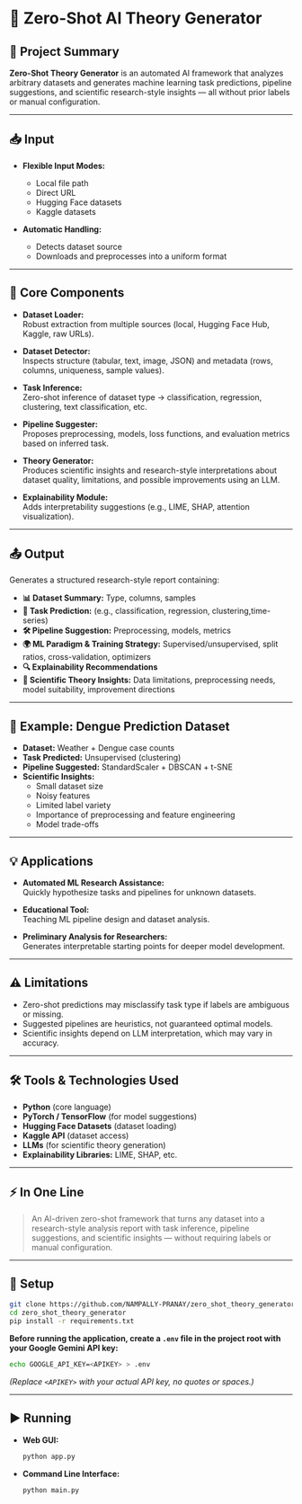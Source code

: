 # 🧠 Zero-Shot AI Theory Generator

## 🚀 Project Summary

**Zero-Shot Theory Generator** is an automated AI framework that analyzes arbitrary datasets and generates machine learning task predictions, pipeline suggestions, and scientific research-style insights — all without prior labels or manual configuration.

---

## 📥 Input

- **Flexible Input Modes:**  
  - Local file path  
  - Direct URL  
  - Hugging Face datasets  
  - Kaggle datasets

- **Automatic Handling:**  
  - Detects dataset source  
  - Downloads and preprocesses into a uniform format

---

## 🧩 Core Components

- **Dataset Loader:**  
  Robust extraction from multiple sources (local, Hugging Face Hub, Kaggle, raw URLs).

- **Dataset Detector:**  
  Inspects structure (tabular, text, image, JSON) and metadata (rows, columns, uniqueness, sample values).

- **Task Inference:**  
  Zero-shot inference of dataset type → classification, regression, clustering, text classification, etc.

- **Pipeline Suggester:**  
  Proposes preprocessing, models, loss functions, and evaluation metrics based on inferred task.

- **Theory Generator:**  
  Produces scientific insights and research-style interpretations about dataset quality, limitations, and possible improvements using an LLM.

- **Explainability Module:**  
  Adds interpretability suggestions (e.g., LIME, SHAP, attention visualization).

---

## 📤 Output

Generates a structured research-style report containing:

- **📊 Dataset Summary:** Type, columns, samples
- **🎯 Task Prediction:** (e.g., classification, regression, clustering,time-series)
- **🛠️ Pipeline Suggestion:** Preprocessing, models, metrics
- **🌍 ML Paradigm & Training Strategy:** Supervised/unsupervised, split ratios, cross-validation, optimizers
- **🔍 Explainability Recommendations**
- **🧪 Scientific Theory Insights:** Data limitations, preprocessing needs, model suitability, improvement directions

---

## 📝 Example: Dengue Prediction Dataset

- **Dataset:** Weather + Dengue case counts
- **Task Predicted:** Unsupervised (clustering)
- **Pipeline Suggested:** StandardScaler + DBSCAN + t-SNE
- **Scientific Insights:**  
  - Small dataset size  
  - Noisy features  
  - Limited label variety  
  - Importance of preprocessing and feature engineering  
  - Model trade-offs

---

## 💡 Applications

- **Automated ML Research Assistance:**  
  Quickly hypothesize tasks and pipelines for unknown datasets.

- **Educational Tool:**  
  Teaching ML pipeline design and dataset analysis.

- **Preliminary Analysis for Researchers:**  
  Generates interpretable starting points for deeper model development.

---

## ⚠️ Limitations

- Zero-shot predictions may misclassify task type if labels are ambiguous or missing.
- Suggested pipelines are heuristics, not guaranteed optimal models.
- Scientific insights depend on LLM interpretation, which may vary in accuracy.

---

## 🛠️ Tools & Technologies Used

- **Python** (core language)
- **PyTorch / TensorFlow** (for model suggestions)
- **Hugging Face Datasets** (dataset loading)
- **Kaggle API** (dataset access)
- **LLMs** (for scientific theory generation)
- **Explainability Libraries:** LIME, SHAP, etc.

---

## ⚡ In One Line

> An AI-driven zero-shot framework that turns any dataset into a research-style analysis report with task inference, pipeline suggestions, and scientific insights — without requiring labels or manual configuration.

---

## 🏁 Setup

```bash
git clone https://github.com/NAMPALLY-PRANAY/zero_shot_theory_generator.git
cd zero_shot_theory_generator
pip install -r requirements.txt
```

**Before running the application, create a `.env` file in the project root with your Google Gemini API key:**

```bash
echo GOOGLE_API_KEY=<APIKEY> > .env
```
*(Replace `<APIKEY>` with your actual API key, no quotes or spaces.)*

---

## ▶️ Running

- **Web GUI:**  
  ```bash
  python app.py
  ```
- **Command Line Interface:**  
  ```bash
  python main.py
  ```
